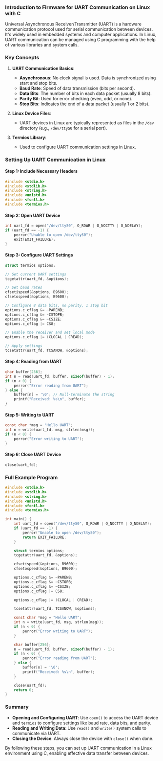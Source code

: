 ### Introduction to Firmware for UART Communication on Linux with C

Universal Asynchronous Receiver/Transmitter (UART) is a hardware communication protocol used for serial communication between devices. It's widely used in embedded systems and computer applications. In Linux, UART communication can be managed using C programming with the help of various libraries and system calls.

### Key Concepts

1. **UART Communication Basics**:
    - **Asynchronous**: No clock signal is used. Data is synchronized using start and stop bits.
    - **Baud Rate**: Speed of data transmission (bits per second).
    - **Data Bits**: The number of bits in each data packet (usually 8 bits).
    - **Parity Bit**: Used for error checking (even, odd, or none).
    - **Stop Bits**: Indicates the end of a data packet (usually 1 or 2 bits).

2. **Linux Device Files**:
    - UART devices in Linux are typically represented as files in the `/dev` directory (e.g., `/dev/ttyS0` for a serial port).

3. **Termios Library**:
    - Used to configure UART communication settings in Linux.

### Setting Up UART Communication in Linux

#### Step 1: Include Necessary Headers

```c
#include <stdio.h>
#include <stdlib.h>
#include <string.h>
#include <unistd.h>
#include <fcntl.h>
#include <termios.h>
```

#### Step 2: Open UART Device

```c
int uart_fd = open("/dev/ttyS0", O_RDWR | O_NOCTTY | O_NDELAY);
if (uart_fd == -1) {
    perror("Unable to open /dev/ttyS0");
    exit(EXIT_FAILURE);
}
```

#### Step 3: Configure UART Settings

```c
struct termios options;

// Get current UART settings
tcgetattr(uart_fd, &options);

// Set baud rates
cfsetispeed(&options, B9600);
cfsetospeed(&options, B9600);

// Configure 8 data bits, no parity, 1 stop bit
options.c_cflag &= ~PARENB;
options.c_cflag &= ~CSTOPB;
options.c_cflag &= ~CSIZE;
options.c_cflag |= CS8;

// Enable the receiver and set local mode
options.c_cflag |= (CLOCAL | CREAD);

// Apply settings
tcsetattr(uart_fd, TCSANOW, &options);
```

#### Step 4: Reading from UART

```c
char buffer[256];
int n = read(uart_fd, buffer, sizeof(buffer) - 1);
if (n < 0) {
    perror("Error reading from UART");
} else {
    buffer[n] = '\0'; // Null-terminate the string
    printf("Received: %s\n", buffer);
}
```

#### Step 5: Writing to UART

```c
const char *msg = "Hello UART";
int n = write(uart_fd, msg, strlen(msg));
if (n < 0) {
    perror("Error writing to UART");
}
```

#### Step 6: Close UART Device

```c
close(uart_fd);
```

### Full Example Program

```c
#include <stdio.h>
#include <stdlib.h>
#include <string.h>
#include <unistd.h>
#include <fcntl.h>
#include <termios.h>

int main() {
    int uart_fd = open("/dev/ttyS0", O_RDWR | O_NOCTTY | O_NDELAY);
    if (uart_fd == -1) {
        perror("Unable to open /dev/ttyS0");
        return EXIT_FAILURE;
    }

    struct termios options;
    tcgetattr(uart_fd, &options);

    cfsetispeed(&options, B9600);
    cfsetospeed(&options, B9600);

    options.c_cflag &= ~PARENB;
    options.c_cflag &= ~CSTOPB;
    options.c_cflag &= ~CSIZE;
    options.c_cflag |= CS8;

    options.c_cflag |= (CLOCAL | CREAD);

    tcsetattr(uart_fd, TCSANOW, &options);

    const char *msg = "Hello UART";
    int n = write(uart_fd, msg, strlen(msg));
    if (n < 0) {
        perror("Error writing to UART");
    }

    char buffer[256];
    n = read(uart_fd, buffer, sizeof(buffer) - 1);
    if (n < 0) {
        perror("Error reading from UART");
    } else {
        buffer[n] = '\0';
        printf("Received: %s\n", buffer);
    }

    close(uart_fd);
    return 0;
}
```

### Summary
- **Opening and Configuring UART**: Use `open()` to access the UART device and `termios` to configure settings like baud rate, data bits, and parity.
- **Reading and Writing Data**: Use `read()` and `write()` system calls to communicate via UART.
- **Closing the Device**: Always close the device with `close()` when done.

By following these steps, you can set up UART communication in a Linux environment using C, enabling effective data transfer between devices.
